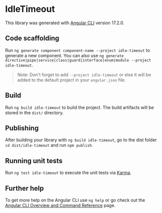 # IdleTimeout

This library was generated with [Angular CLI](https://github.com/angular/angular-cli) version 17.2.0.

## Code scaffolding

Run `ng generate component component-name --project idle-timeout` to generate a new component. You can also use `ng generate directive|pipe|service|class|guard|interface|enum|module --project idle-timeout`.
> Note: Don't forget to add `--project idle-timeout` or else it will be added to the default project in your `angular.json` file. 

## Build

Run `ng build idle-timeout` to build the project. The build artifacts will be stored in the `dist/` directory.

## Publishing

After building your library with `ng build idle-timeout`, go to the dist folder `cd dist/idle-timeout` and run `npm publish`.

## Running unit tests

Run `ng test idle-timeout` to execute the unit tests via [Karma](https://karma-runner.github.io).

## Further help

To get more help on the Angular CLI use `ng help` or go check out the [Angular CLI Overview and Command Reference](https://angular.io/cli) page.
